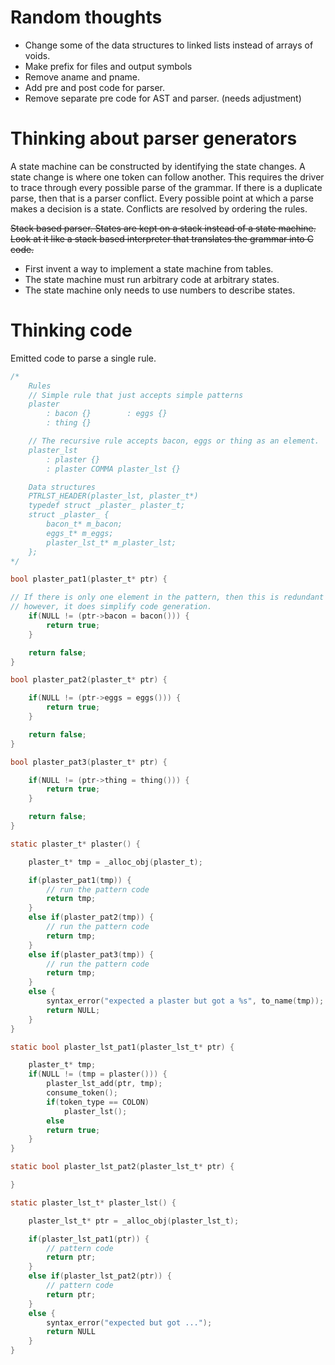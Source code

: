 
# Random thoughts
* Change some of the data structures to linked lists instead of arrays of voids.
* Make prefix for files and output symbols
* Remove aname and pname.
* Add pre and post code for parser.
* Remove separate pre code for AST and parser. (needs adjustment)

# Thinking about parser generators

A state machine can be constructed by identifying the state changes. A state change is where one token can follow another. This requires the driver to trace through every possible parse of the grammar. If there is a duplicate parse, then that is a parser conflict. Every possible point at which a parse makes a decision is a state. Conflicts are resolved by ordering the rules.

~~Stack based parser. States are kept on a stack instead of a state machine. Look at it like a stack based interpreter that translates the grammar into C code.~~

- First invent a way to implement a state machine from tables.
- The state machine must run arbitrary code at arbitrary states.
- The state machine only needs to use numbers to describe states.



# Thinking code

Emitted code to parse a single rule.

```C
/*
    Rules
    // Simple rule that just accepts simple patterns
    plaster
        : bacon {}        : eggs {}
        : thing {}

    // The recursive rule accepts bacon, eggs or thing as an element.
    plaster_lst
        : plaster {}
        : plaster COMMA plaster_lst {}

    Data structures
    PTRLST_HEADER(plaster_lst, plaster_t*)
    typedef struct _plaster_ plaster_t;
    struct _plaster_ {
        bacon_t* m_bacon;
        eggs_t* m_eggs;
        plaster_lst_t* m_plaster_lst;
    };
*/

bool plaster_pat1(plaster_t* ptr) {

// If there is only one element in the pattern, then this is redundant
// however, it does simplify code generation.
    if(NULL != (ptr->bacon = bacon())) {
        return true;
    }

    return false;
}

bool plaster_pat2(plaster_t* ptr) {

    if(NULL != (ptr->eggs = eggs())) {
        return true;
    }

    return false;
}

bool plaster_pat3(plaster_t* ptr) {

    if(NULL != (ptr->thing = thing())) {
        return true;
    }

    return false;
}

static plaster_t* plaster() {

    plaster_t* tmp = _alloc_obj(plaster_t);

    if(plaster_pat1(tmp)) {
        // run the pattern code
        return tmp;
    }
    else if(plaster_pat2(tmp)) {
        // run the pattern code
        return tmp;
    }
    else if(plaster_pat3(tmp)) {
        // run the pattern code
        return tmp;
    }
    else {
        syntax_error("expected a plaster but got a %s", to_name(tmp));
        return NULL;
    }
}

static bool plaster_lst_pat1(plaster_lst_t* ptr) {

    plaster_t* tmp;
    if(NULL != (tmp = plaster())) {
        plaster_lst_add(ptr, tmp);
        consume_token();
        if(token_type == COLON)
            plaster_lst();
        else
        return true;
    }
}

static bool plaster_lst_pat2(plaster_lst_t* ptr) {

}

static plaster_lst_t* plaster_lst() {

    plaster_lst_t* ptr = _alloc_obj(plaster_lst_t);

    if(plaster_lst_pat1(ptr)) {
        // pattern code
        return ptr;
    }
    else if(plaster_lst_pat2(ptr)) {
        // pattern code
        return ptr;
    }
    else {
        syntax_error("expected but got ...");
        return NULL
    }
}

```